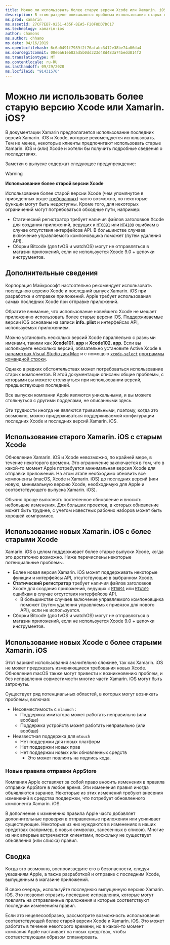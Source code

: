 ```yaml
---
title: Можно ли использовать более старую версию Xcode или Xamarin. iOS
description: В этом разделе описываются проблемы использования старых версий Xamarin. iOS или Xcode (помимо текущего стабильного выпуска).
ms.prod: xamarin
ms.assetid: 27CF7EB7-9251-435F-BEA5-F20F8DD7DC17
ms.technology: xamarin-ios
author: chamons
ms.author: chhamo
ms.date: 04/16/2019
ms.openlocfilehash: 6c6a0491f7989f2f76afabc3412e38be74a06da4
ms.sourcegitcommit: 00e6a61eb82ad5b0dd323d48d483a74bedd814f2
ms.translationtype: MT
ms.contentlocale: ru-RU
ms.lasthandoff: 09/29/2020
ms.locfileid: "91431576"
---
```

# <a name="can-i-use-an-older-version-of-xcode-or-xamarinios"></a>Можно ли использовать более старую версию Xcode или Xamarin. iOS?

В документации Xamarin предполагается использование последних версий Xamarin. iOS и Xcode, которые рекомендуется использовать. Тем не менее, некоторые клиенты предпочитают использовать старые Xamarin. iOS и (или) Xcode и хотели бы получить подробные сведения о последствиях.

Заметки о выпуске содержат следующее предупреждение:

> [!WARNING]
> **Использование более старой версии Xcode**
>
> Использование более старой версии Xcode (чем упомянутое в приведенных выше [требованиях](/xamarin/ios/release-notes/12/12.8#requirements)) часто возможно, но некоторые функции могут быть недоступны. Кроме того, для некоторых ограничений могут потребоваться обходные пути, например:
>
> - Статический регистратор требует наличия файлов заголовков Xcode для создания приложений, ведущих к [`MT0091`](../mtouch-errors.md#MT0091) или [`MT4109`](../mtouch-errors.md#MT4109) ошибкам в случае отсутствия интерфейсов API. В большинстве случаев включение управляемого компоновщика поможет (путем удаления API).
> - Сборки Bitcode (для tvOS и watchOS) могут не отправляться в магазин приложений, если не используется Xcode 9.0 + цепочки инструментов.

## <a name="further-information"></a>Дополнительные сведения

Корпорация Майкрософт настоятельно рекомендует использовать последнюю версию Xcode и последний выпуск Xamarin. iOS при разработке и отправке приложений. Apple требует использования самых последних Xcode при отправке приложений.

Обратите внимание, что использование новейшего Xcode не мешает приложению использовать более старые версии iOS. Поддерживаемые версии iOS основаны на записи **info. plist** и интерфейсах API, используемых приложением.

Можно установить несколько версий Xcode параллельно с разными именами, такими как **Xcode101. app** и **Xcode102. app**. Если вы используете несколько версий, обязательно установите Active Xcode в [параметрах Visual Studio для Mac](~/ios/troubleshooting/questions/ios-sdk.md) и с помощью [`xcode-select`](https://developer.apple.com/library/archive/technotes/tn2339/_index.html#//apple_ref/doc/uid/DTS40014588-CH1-HOW_DO_I_SELECT_THE_DEFAULT_VERSION_OF_XCODE_TO_USE_FOR_MY_COMMAND_LINE_TOOLS_) [программы командной строки](https://developer.apple.com/library/archive/technotes/tn2339/_index.html#//apple_ref/doc/uid/DTS40014588-CH1-HOW_DO_I_SELECT_THE_DEFAULT_VERSION_OF_XCODE_TO_USE_FOR_MY_COMMAND_LINE_TOOLS_).

Однако в редких обстоятельствах может потребоваться использование старых компонентов. В этой документации описаны общие проблемы, с которыми вы можете столкнуться при использовании версий, предшествующих последней.

Все выпуски компании Apple являются уникальными, и вы можете столкнуться с другими подделами, не описанными здесь.

Эти трудности иногда не являются тривиальными, поэтому, когда это возможно, можно придерживаться поддерживаемой конфигурации последних Xcode и последних версий Xamarin. iOS.

## <a name="use-of-an-old-xamarinios-with-an-old-xcode"></a>Использование старого Xamarin. iOS с старым Xcode

Обновление Xamarin. iOS и Xcode невозможно, по крайней мере, в течение некоторого времени. Это ограничение заключается в том, что в какой-то момент Apple потребуется минимальная версия Xcode для отправки приложений. На этом этапе необходимо обновить все компоненты (macOS, Xcode и Xamarin. iOS) до последних версий (или новую, минимальную версию Xcode, необходимую для Apple и соответствующего выпуска Xamarin. iOS).

Обычно проще выполнять постепенное обновление и вносить небольшие изменения. Для больших проектов, в которых обновление может быть труднее, с учетом известных рабочих наборов может быть хорошей компромисс.

## <a name="use-of-new-xamarinios-with-older-xcode"></a>Использование новых Xamarin. iOS с более старыми Xcode

Xamarin. iOS в целом поддерживает более старые выпуски Xcode, когда это достаточно возможно. Ниже перечислены некоторые потенциальные проблемы.

- Более новая версия Xamarin. iOS может поддерживать некоторые функции и интерфейсы API, отсутствующие в выбранном Xcode. 
- **Статический регистратор** требует наличия файлов заголовков Xcode для создания приложений, ведущих к [`MT0091`](~/ios/troubleshooting/mtouch-errors.md#MT0091) или [`MT4109`](~/ios/troubleshooting/mtouch-errors.md#MT4109) ошибкам в случае отсутствия интерфейсов API.
  - В большинстве случаев включение управляемого компоновщика поможет (путем удаления управляемых привязок для нового API), если не используется.
- Сборки Bitcode (для tvOS и watchOS) могут не отправляться в магазин приложений, если не используется Xcode 9.0 + цепочки инструментов.

## <a name="use-of-new-xcode-with-older-xamarinios"></a>Использование новых Xcode с более старыми Xamarin. iOS

Этот вариант использования значительно сложнее, так как Xamarin. iOS не может предсказать изменяющиеся требования новых Xcode. Обновления macOS также могут привести к возникновению проблем, и без исправления совместимости многие части Xamarin. iOS могут быть затронуты. 

Существует ряд потенциальных областей, в которых могут возникать проблемы, включая:

- Несовместимость с `mlaunch` :
  - Поддержка имитатора может работать неправильно (или вообще)
  - Поддержка устройств может работать неправильно (или вообще)
- Неизвестная поддержка для `mtouch` 
  - Нет поддержки для новых платформ
  - Нет поддержки новых прав
  - Нет поддержки новых или обновленных средств
    - Это может повлиять на подпись кода.

### <a name="new-appstore-submission-rules"></a>Новые правила отправки AppStore

Компания Apple оставляет за собой право вносить изменения в правила отправки AppStore в любое время. Эти изменения правил иногда объявляются заранее. Некоторые из этих изменений требуют внесения изменений в средства поддержки, что потребует обновленного компонента Xamarin. iOS.

В дополнение к изменению правила Apple часто добавляет дополнительные проверки в отправленные приложения или усиливает существующие. Некоторые из них нуждаются в изменениях в наших средствах (например, в новых символах, занесенных в список). Многие из них впервые встречаются клиентами, поскольку не существует объявления (или списка) правил.

## <a name="summary"></a>Сводка

Когда это возможно, воспроизведите его в безопасности, следуя указаниям Apple, а также разработкой и отправке с последним Xcode, выпущенным в магазине приложений.

В свою очередь, используйте последнюю выпущенную версию Xamarin. iOS. Это позволит отразить последние исправления, которые могут повлиять на отправленные приложения и которые соответствуют последним изменениям правил.

Если это нецелесообразно, рассмотрите возможность использования соответствующей более старой версии Xcode и Xamarin. iOS. Это может работать в течение некоторого времени, но в какой-то момент компания Apple настаивает на новых средствах, чтобы соответствующим образом спланировать.